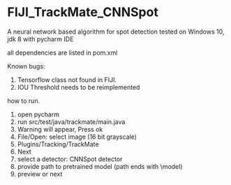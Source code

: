 # FIJI_TrackMate_CNNSpot
A neural network based algorithm for spot detection
tested on Windows 10, jdk 8 with pycharm IDE

all dependencies are listed in pom.xml

Known bugs:
1. Tensorflow class not found in FIJI.
2. IOU Threshold needs to be reimplemented

how to run.
1. open pycharm
2. run src/test/java/trackmate/main.java
3. Warning will appear, Press ok
3. File/Open: select image (16 bit grayscale)
4. Plugins/Tracking/TrackMate
5. Next
6. select a detector: CNNSpot detector
7. provide path to pretrained model (path ends with \model)
8. preview or next
